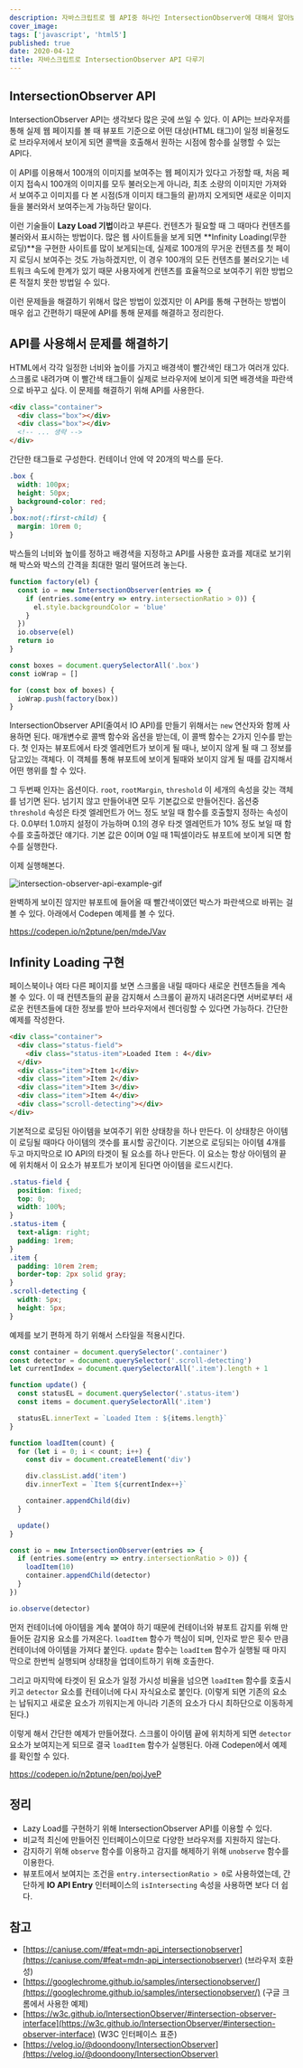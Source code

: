 ```yaml
---
description: 자바스크립트로 웹 API중 하나인 IntersectionObserver에 대해서 알아보고 정리하기
cover_image:
tags: ['javascript', 'html5']
published: true
date: 2020-04-12
title: 자바스크립트로 IntersectionObserver API 다루기
---
```


## IntersectionObserver API

IntersectionObserver API는 생각보다 많은 곳에 쓰일 수 있다. 이 API는 브라우저를 통해 실제 웹 페이지를 볼 때 뷰포트 기준으로 어떤 대상(HTML 태그)이 일정 비율정도로 브라우저에서 보이게 되면 콜백을 호출해서 원하는 시점에 함수를 실행할 수 있는 API다.

이 API를 이용해서 100개의 이미지를 보여주는 웹 페이지가 있다고 가정할 때, 처음 페이지 접속시 100개의 이미지를 모두 불러오는게 아니라, 최초 소량의 이미지만 가져와서 보여주고 이미지를 다 본 시점(5개 이미지 태그들의 끝)까지 오게되면 새로운 이미지들을 불러와서 보여주는게 가능하단 말이다.

이런 기술들이 **Lazy Load 기법**이라고 부른다. 컨텐츠가 필요할 때 그 때마다 컨텐츠를 불러와서 표시하는 방법이다. 많은 웹 사이트들을 보게 되면 **Infinity Loading(무한 로딩)**을 구현한 사이트를 많이 보게되는데, 실제로 100개의 무거운 컨텐츠를 첫 페이지 로딩시 보여주는 것도 가능하겠지만, 이 경우 100개의 모든 컨텐츠를 불러오기는 네트워크 속도에 한계가 있기 때문 사용자에게 컨텐츠를 효율적으로 보여주기 위한 방법으론 적절치 못한 방법일 수 있다.

이런 문제들을 해결하기 위해서 많은 방법이 있겠지만 이 API를 통해 구현하는 방법이 매우 쉽고 간편하기 때문에 API를 통해 문제를 해결하고 정리한다.

## API를 사용해서 문제를 해결하기

HTML에서 각각 일정한 너비와 높이를 가지고 배경색이 빨간색인 태그가 여러개 있다. 스크롤로 내려가며 이 빨간색 태그들이 실제로 브라우저에 보이게 되면 배경색을 파란색으로 바꾸고 싶다. 이 문제를 해결하기 위해 API를 사용한다.

```html
<div class="container">
  <div class="box"></div>
  <div class="box"></div>
  <!-- ... 생략 -->
</div>
```

간단한 태그들로 구성한다. 컨테이너 안에 약 20개의 박스를 둔다.

```css
.box {
  width: 100px;
  height: 50px;
  background-color: red;
}
.box:not(:first-child) {
  margin: 10rem 0;
}
```

박스들의 너비와 높이를 정하고 배경색을 지정하고 API를 사용한 효과를 제대로 보기위해 박스와 박스의 간격을 최대한 멀리 떨어뜨려 놓는다.

```js
function factory(el) {
  const io = new IntersectionObserver(entries => {
    if (entries.some(entry => entry.intersectionRatio > 0)) {
      el.style.backgroundColor = 'blue'
    }
  })
  io.observe(el)
  return io
}

const boxes = document.querySelectorAll('.box')
const ioWrap = []

for (const box of boxes) {
  ioWrap.push(factory(box))
}
```

IntersectionObserver API(줄여서 IO API)를 만들기 위해서는 `new` 연산자와 함께 사용하면 된다. 매개변수로 콜백 함수와 옵션을 받는데, 이 콜백 함수는 2가지 인수를 받는다. 첫 인자는 뷰포트에서 타겟 엘레먼트가 보이게 될 때나, 보이지 않게 될 때 그 정보를 담고있는 객체다. 이 객체를 통해 뷰포트에 보이게 될때와 보이지 않게 될 때를 감지해서 어떤 행위를 할 수 있다.

그 두번째 인자는 옵션이다. `root`, `rootMargin`, `threshold` 이 세개의 속성을 갖는 객체를 넘기면 된다. 넘기지 않고 만들어내면 모두 기본값으로 만들어진다. 옵션중 `threshold` 속성은 타겟 엘레먼트가 어느 정도 보일 때 함수를 호출할지 정하는 속성이다. 0.0부터 1.0까지 설정이 가능하며 0.1의 경우 타겟 엘레먼트가 10% 정도 보일 때 함수를 호출하겠단 얘기다. 기본 값은 0이며 0일 때 1픽셀이라도 뷰포트에 보이게 되면 함수를 실행한다.

이제 실행해본다.

![intersection-observer-api-example-gif](./images/intersection-observer-api-example.gif)

완벽하게 보이진 않지만 뷰포트에 들어올 때 빨간색이였던 박스가 파란색으로 바뀌는 걸 볼 수 있다. 아래에서 Codepen 예제를 볼 수 있다.

<https://codepen.io/n2ptune/pen/mdeJVav>

## Infinity Loading 구현

페이스북이나 여타 다른 페이지를 보면 스크롤을 내릴 때마다 새로운 컨텐츠들을 계속 볼 수 있다. 이 때 컨텐츠들의 끝을 감지해서 스크롤이 끝까지 내려온다면 서버로부터 새로운 컨텐츠들에 대한 정보를 받아 브라우저에서 렌더링할 수 있다면 가능하다. 간단한 예제를 작성한다.

```html
<div class="container">
  <div class="status-field">
    <div class="status-item">Loaded Item : 4</div>
  </div>
  <div class="item">Item 1</div>
  <div class="item">Item 2</div>
  <div class="item">Item 3</div>
  <div class="item">Item 4</div>
  <div class="scroll-detecting"></div>
</div>
```

기본적으로 로딩된 아이템을 보여주기 위한 상태창을 하나 만든다. 이 상태창은 아이템이 로딩될 때마다 아이템의 갯수를 표시할 공간이다. 기본으로 로딩되는 아이템 4개를 두고 마지막으로 IO API의 타겟이 될 요소를 하나 만든다. 이 요소는 항상 아이템의 끝에 위치해서 이 요소가 뷰포트가 보이게 된다면 아이템을 로드시킨다.

```css
.status-field {
  position: fixed;
  top: 0;
  width: 100%;
}
.status-item {
  text-align: right;
  padding: 1rem;
}
.item {
  padding: 10rem 2rem;
  border-top: 2px solid gray;
}
.scroll-detecting {
  width: 5px;
  height: 5px;
}
```

예제를 보기 편하게 하기 위해서 스타일을 적용시킨다.

```js
const container = document.querySelector('.container')
const detector = document.querySelector('.scroll-detecting')
let currentIndex = document.querySelectorAll('.item').length + 1

function update() {
  const statusEL = document.querySelector('.status-item')
  const items = document.querySelectorAll('.item')

  statusEL.innerText = `Loaded Item : ${items.length}`
}

function loadItem(count) {
  for (let i = 0; i < count; i++) {
    const div = document.createElement('div')

    div.classList.add('item')
    div.innerText = `Item ${currentIndex++}`

    container.appendChild(div)
  }

  update()
}

const io = new IntersectionObserver(entries => {
  if (entries.some(entry => entry.intersectionRatio > 0)) {
    loadItem(10)
    container.appendChild(detector)
  }
})

io.observe(detector)
```

먼저 컨테이너에 아이템을 계속 붙여야 하기 때문에 컨테이너와 뷰포트 감지를 위해 만들어둔 감지용 요소를 가져온다. `loadItem` 함수가 핵심이 되며, 인자로 받은 횟수 만큼 컨테이너에 아이템을 가져다 붙인다. `update` 함수는 `loadItem` 함수가 실행될 때 마지막으로 한번씩 실행되며 상태창을 업데이트하기 위해 호출한다.

그리고 마지막에 타겟이 된 요소가 일정 가시성 비율을 넘으면 `loadItem` 함수를 호출시키고 `detector` 요소를 컨테이너에 다시 자식요소로 붙인다. (이렇게 되면 기존의 요소는 납둬지고 새로운 요소가 끼워지는게 아니라 기존의 요소가 다시 최하단으로 이동하게 된다.)

이렇게 해서 간단한 예제가 만들어졌다. 스크롤이 아이템 끝에 위치하게 되면 `detector` 요소가 보여지는게 되므로 결국 `loadItem` 함수가 실행된다. 아래 Codepen에서 예제를 확인할 수 있다.

<https://codepen.io/n2ptune/pen/pojJyeP>

## 정리

- Lazy Load를 구현하기 위해 IntersectionObserver API를 이용할 수 있다.
- 비교적 최신에 만들어진 인터페이스이므로 다양한 브라우저를 지원하지 않는다.
- 감지하기 위해 `observe` 함수를 이용하고 감지를 해제하기 위해 `unobserve` 함수를 이용한다.
- 뷰포트에서 보여지는 조건을 `entry.intersectionRatio > 0`로 사용하였는데, 간단하게 **IO API Entry** 인터페이스의 `isIntersecting` 속성을 사용하면 보다 더 쉽다.

## 참고

- [https://caniuse.com/#feat=mdn-api_intersectionobserver](https://caniuse.com/#feat=mdn-api_intersectionobserver) (브라우저 호환성)
- [https://googlechrome.github.io/samples/intersectionobserver/](https://googlechrome.github.io/samples/intersectionobserver/) (구글 크롬에서 사용한 예제)
- [https://w3c.github.io/IntersectionObserver/#intersection-observer-interface](https://w3c.github.io/IntersectionObserver/#intersection-observer-interface) (W3C 인터페이스 표준)
- [https://velog.io/@doondoony/IntersectionObserver](https://velog.io/@doondoony/IntersectionObserver)
